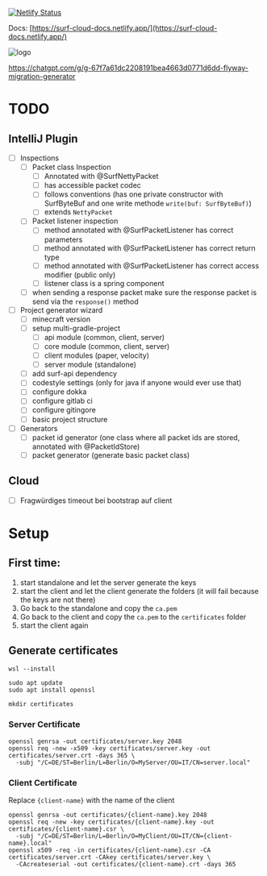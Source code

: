 [![Netlify Status](https://api.netlify.com/api/v1/badges/faf8d5de-85be-4d57-ba0f-bab1e058808f/deploy-status)](https://app.netlify.com/sites/surf-cloud-docs/deploys)

Docs: [https://surf-cloud-docs.netlify.app/](https://surf-cloud-docs.netlify.app/)

![logo](https://github.com/SLNE-Development/assets/blob/master/logos/surf-cloud/surf-cloud-logo-bg-removed.png?raw=true)

https://chatgpt.com/g/g-67f7a61dc2208191bea4663d0771d6dd-flyway-migration-generator

# TODO
## IntelliJ Plugin
- [ ] Inspections
    - [ ] Packet class Inspection
        - [ ] Annotated with @SurfNettyPacket
        - [ ] has accessible packet codec
        - [ ] follows conventions (has one private constructor with SurfByteBuf and one write methode `write(buf: SurfByteBuf)`)
        - [ ] extends `NettyPacket`
    - [ ] Packet listener inspection
        - [ ] method annotated with @SurfPacketListener has correct parameters
        - [ ] method annotated with @SurfPacketListener has correct return type
        - [ ] method annotated with @SurfPacketListener has correct access modifier (public only)
        - [ ] listener class is a spring component
    - [ ] when sending a response packet make sure the response packet is send via the `response()` method
- [ ] Project generator wizard
    - [ ] minecraft version
    - [ ] setup multi-gradle-project
        - [ ] api module (common, client, server)
        - [ ] core module (common, client, server)
        - [ ] client modules (paper, velocity)
        - [ ] server module (standalone)
    - [ ] add surf-api dependency
    - [ ] codestyle settings (only for java if anyone would ever use that)
    - [ ] configure dokka
    - [ ] configure gitlab ci
    - [ ] configure gitingore
    - [ ] basic project structure
- [ ] Generators
    - [ ] packet id generator (one class where all packet ids are stored, annotated with @PacketIdStore)
    - [ ] packet generator (generate basic packet class)

## Cloud
- [ ] Fragwürdiges timeout bei bootstrap auf client



# Setup

## First time:
1. start standalone and let the server generate the keys
2. start the client and let the client generate the folders (it will fail because the keys are not there)
3. Go back to the standalone and copy the `ca.pem`
4. Go back to the client and copy the `ca.pem` to the `certificates` folder
5. start the client again



## Generate certificates
````shell
wsl --install
````
````shell
sudo apt update
sudo apt install openssl
````
````shell
mkdir certificates
````

### Server Certificate
````shell
openssl genrsa -out certificates/server.key 2048
openssl req -new -x509 -key certificates/server.key -out certificates/server.crt -days 365 \
  -subj "/C=DE/ST=Berlin/L=Berlin/O=MyServer/OU=IT/CN=server.local"
````

### Client Certificate
Replace `{client-name}` with the name of the client

````shell
openssl genrsa -out certificates/{client-name}.key 2048
openssl req -new -key certificates/{client-name}.key -out certificates/{client-name}.csr \
  -subj "/C=DE/ST=Berlin/L=Berlin/O=MyClient/OU=IT/CN={client-name}.local"
openssl x509 -req -in certificates/{client-name}.csr -CA certificates/server.crt -CAkey certificates/server.key \
  -CAcreateserial -out certificates/{client-name}.crt -days 365
````
